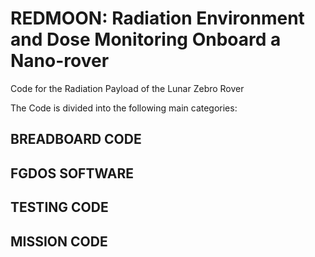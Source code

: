 # REDMOON: Radiation Environment and Dose Monitoring Onboard a Nano-rover
Code for the Radiation Payload of the Lunar Zebro Rover

The Code is divided into the following main categories:
## BREADBOARD CODE

## FGDOS SOFTWARE


## TESTING CODE


## MISSION CODE
